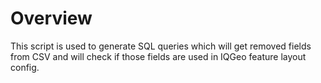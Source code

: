 # Overview

This script is used to generate SQL queries which will get removed fields from CSV and will check if those fields are used in IQGeo feature layout config.
